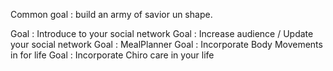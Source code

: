 Common goal : build an army of savior un shape.



Goal : Introduce to your social network
Goal : Increase audience / Update your social network
Goal : MealPlanner
Goal : Incorporate Body Movements in for life
Goal : Incorporate Chiro care in your life

